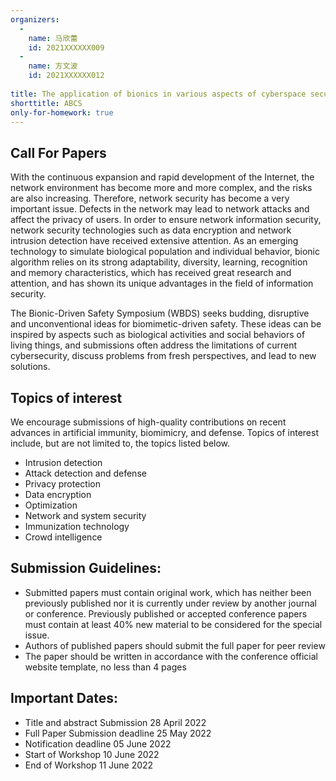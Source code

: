 ```yaml
---
organizers:
  -
    name: 马欣蕾
    id: 2021XXXXXX009
  -
    name: 方文波
    id: 2021XXXXXX012
    
title: The application of bionics in various aspects of cyberspace security
shorttitle: ABCS
only-for-homework: true
---
```



## Call For Papers
With the continuous expansion and rapid development of the Internet, the network environment has become more and more complex, and the risks are also increasing. Therefore, network security has become a very important issue. Defects in the network may lead to network attacks and affect the privacy of users. In order to ensure network information security, network security technologies such as data encryption and network intrusion detection have received extensive attention. As an emerging technology to simulate biological population and individual behavior, bionic algorithm relies on its strong adaptability, diversity, learning, recognition and memory characteristics, which has received great research and attention, and has shown its unique advantages in the field of information security.

The Bionic-Driven Safety Symposium (WBDS) seeks budding, disruptive and unconventional ideas for biomimetic-driven safety. These ideas can be inspired by aspects such as biological activities and social behaviors of living things, and submissions often address the limitations of current cybersecurity, discuss problems from fresh perspectives, and lead to new solutions.

## Topics of interest
We encourage submissions of high-quality contributions on recent advances in artificial immunity, biomimicry, and defense. Topics of interest include, but are not limited to, the topics listed below.
- Intrusion detection
- Attack detection and defense
- Privacy protection
- Data encryption
- Optimization
- Network and system security
- Immunization technology
- Crowd intelligence

## Submission Guidelines:
- Submitted papers must contain original work, which has neither been previously published nor it is currently under review by another journal or conference. Previously published or accepted conference papers must contain at least 40% new material to be considered for the special issue.
- Authors of published papers should submit the full paper for peer review
- The paper should be written in accordance with the conference official website template, no less than 4 pages

## Important Dates:
- Title and abstract Submission 28 April 2022
- Full Paper Submission deadline 25 May 2022
- Notification deadline 05 June 2022
- Start of Workshop 10 June 2022
- End of Workshop 11 June 2022
